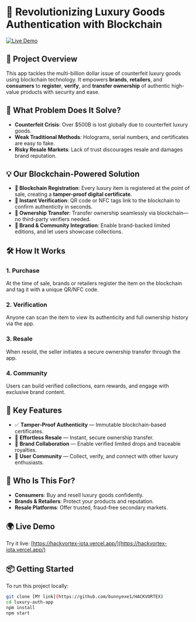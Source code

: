 # 🔐 Revolutionizing Luxury Goods Authentication with Blockchain

[![Live Demo](https://img.shields.io/badge/Live-Demo-blueviolet)](https://hackvortex-iota.vercel.app/)

## 🚀 Project Overview

This app tackles the multi-billion dollar issue of counterfeit luxury goods using blockchain technology. It empowers **brands**, **retailers**, and **consumers** to **register**, **verify**, and **transfer ownership** of authentic high-value products with security and ease.

## 🧐 What Problem Does It Solve?

- **Counterfeit Crisis**: Over $500B is lost globally due to counterfeit luxury goods.
- **Weak Traditional Methods**: Holograms, serial numbers, and certificates are easy to fake.
- **Risky Resale Markets**: Lack of trust discourages resale and damages brand reputation.

## 💡 Our Blockchain-Powered Solution

- **🔗 Blockchain Registration**: Every luxury item is registered at the point of sale, creating a **tamper-proof digital certificate**.
- **📱 Instant Verification**: QR code or NFC tags link to the blockchain to confirm authenticity in seconds.
- **🔄 Ownership Transfer**: Transfer ownership seamlessly via blockchain—no third-party verifiers needed.
- **🤝 Brand & Community Integration**: Enable brand-backed limited editions, and let users showcase collections.

## 🛠️ How It Works

### 1. Purchase
At the time of sale, brands or retailers register the item on the blockchain and tag it with a unique QR/NFC code.

### 2. Verification
Anyone can scan the item to view its authenticity and full ownership history via the app.

### 3. Resale
When resold, the seller initiates a secure ownership transfer through the app.

### 4. Community
Users can build verified collections, earn rewards, and engage with exclusive brand content.

## 🌟 Key Features

- ✅ **Tamper-Proof Authenticity** — Immutable blockchain-based certificates.
- 🔁 **Effortless Resale** — Instant, secure ownership transfer.
- 🤝 **Brand Collaboration** — Enable verified limited drops and traceable royalties.
- 👥 **User Community** — Collect, verify, and connect with other luxury enthusiasts.

## 👥 Who Is This For?

- **Consumers**: Buy and resell luxury goods confidently.
- **Brands & Retailers**: Protect your products and reputation.
- **Resale Platforms**: Offer trusted, fraud-free secondary markets.

## 🌍 Live Demo

Try it live: [https://hackvortex-iota.vercel.app/](https://hackvortex-iota.vercel.app/)

## 📦 Getting Started

To run this project locally:

```bash
git clone [MY link](https://github.com/bunnyexe1/HACKVORTEX)
cd luxury-auth-app
npm install
npm start
